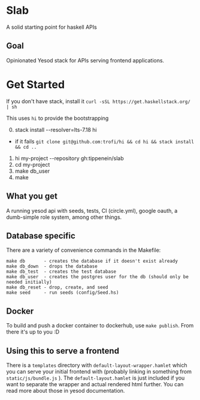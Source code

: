 # Slab

A solid starting point for haskell APIs

## Goal

Opinionated Yesod stack for APIs serving frontend applications.

# Get Started

If you don't have stack, install it
`curl -sSL https://get.haskellstack.org/ | sh`

This uses `hi` to provide the bootstrapping

0. stack install --resolver=lts-7.18 hi
  - if it fails `git clone git@github.com:trofi/hi && cd hi && stack install && cd ..`
1. hi my-project --repository gh:tippenein/slab
2. cd my-project
3. make db_user
4. make

## What you get

A running yesod api with seeds, tests, CI (circle.yml), google oauth, a dumb-simple role system, among other things.

## Database specific

There are a variety of convenience commands in the Makefile:

```
make db       - creates the database if it doesn't exist already
make db_down  - drops the database
make db_test  - creates the test database
make db_user  - creates the postgres user for the db (should only be needed initially)
make db_reset - drop, create, and seed
make seed     - run seeds (config/Seed.hs)
```

## Docker

To build and push a docker container to dockerhub, use `make publish`. From there it's up to you :D

## Using this to serve a frontend

There is a `templates` directory with `default-layout-wrapper.hamlet` which you can serve your initial frontend with (probably linking in something from `static/js/bundle.js` ). The `default-layout.hamlet` is just included if you want to separate the wrapper and actual rendered html further. You can read more about those in yesod documentation.
